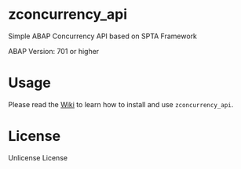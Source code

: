 # zconcurrency_api
Simple ABAP Сoncurrency API based on SPTA Framework

ABAP Version: 701 or higher

# Usage
Please read the [Wiki](https://github.com/victorizbitskiy/zconcurrency_api/wiki) to learn how to install and use `zconcurrency_api`.

# License
Unlicense License
